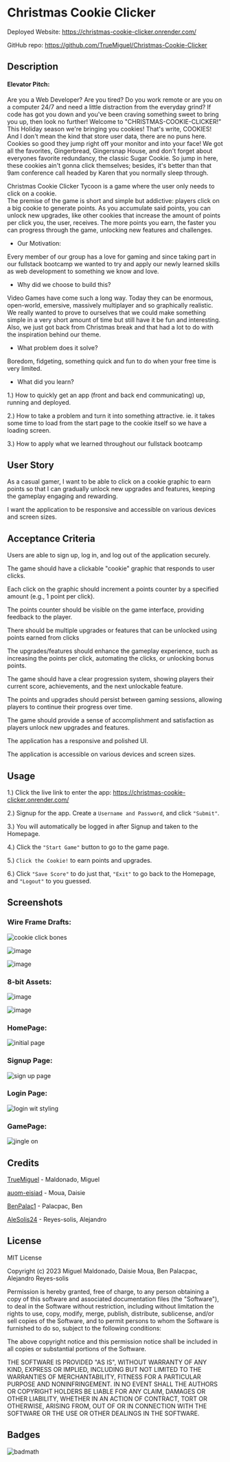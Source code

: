 # Christmas Cookie Clicker

Deployed Website: https://christmas-cookie-clicker.onrender.com/

GitHub repo: https://github.com/TrueMiguel/Christmas-Cookie-Clicker

## Description

#### Elevator Pitch:

Are you a Web Developer? Are you tired? Do you work remote or are you on a computer 24/7 and need a little distraction from the everyday grind?
If code has got you down and you've been craving something sweet to bring you up, then look no further!
Welcome to "CHRISTMAS-COOKIE-CLICKER!"  This Holiday season we're bringing you cookies! That's write, COOKIES!  And I don't mean the kind that store user data, 
there are no puns here.  Cookies so good they jump right off your monitor and into your face!  We got all the favorites, Gingerbread, Gingersnap House, and 
don't forget about everyones favorite redundancy, the classic Sugar Cookie.  So jump in here, these cookies ain't gonna click themselves; besides, 
it's better than that 9am conference call headed by Karen that you normally sleep through.  

Christmas Cookie Clicker Tycoon is a game where the user only needs to click on a cookie.  
The premise of the game is short and simple but addictive: players click on a big cookie to generate points. As you accumulate said points, you can unlock new upgrades, like other cookies that increase the amount of points per  click you, the user, receives.  The more points you earn, the faster you can progress through the game, unlocking new features and challenges.


- Our Motivation:
 
Every member of our group has a love for gaming and since taking part in our fullstack bootcamp we wanted to try and apply our newly learned skills as web development to something we know and love.
   
- Why did we choose to build this?
  
Video Games have come such a long way.  Today they can be enormous, open-world, emersive, massively multiplayer and so graphically realistic.  We really wanted to prove to ourselves that we could make something simple in a very short amount of time but still have it be fun and interesting.  Also, we just got back from Christmas break and that had a lot to do with the inspiration behind our theme.

- What problem does it solve?

Boredom, fidgeting, something quick and fun to do when your free time is very limited.

- What did you learn?

1.) How to quickly get an app (front and back end communicating) up, running and deployed.

2.) How to take a problem and turn it into something attractive. ie. it takes some time to load from the start page 
to the cookie itself so we have a loading screen.

3.) How to apply what we learned throughout our fullstack bootcamp


## User Story

As a casual gamer, I want to be able to click on a cookie graphic to earn points so that I can gradually unlock new upgrades and features, keeping the gameplay engaging and rewarding.

I want the application to be responsive and accessible on various devices and screen sizes.

## Acceptance Criteria

Users are able to sign up, log in, and log out of the application securely.

The game should have a clickable "cookie" graphic that responds to user clicks.

Each click on the graphic should increment a points counter by a specified amount (e.g., 1 point per click).

The points counter should be visible on the game interface, providing feedback to the player.

There should be multiple upgrades or features that can be unlocked using points earned from clicks

The upgrades/features should enhance the gameplay experience, such as increasing the points per click, automating the clicks, or unlocking bonus points.

The game should have a clear progression system, showing players their current score, achievements, and the next unlockable feature.

The points and upgrades should persist between gaming sessions, allowing players to continue their progress over time.

The game should provide a sense of accomplishment and satisfaction as players unlock new upgrades and features.

The application has a responsive and polished UI.

The application is accessible on various devices and screen sizes.


## Usage
1.) Click the live link to enter the app: https://christmas-cookie-clicker.onrender.com/

2.) Signup for the app.  Create a `Username and Password`, and click `"Submit"`.

3.) You will automatically be logged in after Signup and taken to the Homepage. 

4.) Click the `"Start Game"` button to go to the game page.

5.) `Click the Cookie!` to earn points and upgrades.  

6.) Click `"Save Score"` to do just that, `"Exit"` to go back to the Homepage, and `"Logout"` to you guessed.


## Screenshots

### Wire Frame Drafts:

![cookie click bones](https://github.com/TrueMiguel/Christmas-Cookie-Clicker-Tycoon/assets/139652929/8f4683f2-e43d-491e-a427-c4d15430bdc9)

![image](https://github.com/TrueMiguel/Christmas-Cookie-Clicker-Tycoon/assets/139652929/18ec21b8-8330-46a3-a5d7-1438b9eaf1b1)

![image](https://github.com/TrueMiguel/Christmas-Cookie-Clicker-Tycoon/assets/139652929/e378bf8a-f8e7-4dd6-a7f0-0f7dfa092793)


### 8-bit Assets:

![image](/client/src/assets/sc1.png)

![image](/client/src/assets/sc2.png)


### HomePage:

![initial page](https://github.com/TrueMiguel/Christmas-Cookie-Clicker/assets/139652929/9dc2c127-8962-4131-897c-8fc53c3aa8bc)

### Signup Page:

![sign up page](https://github.com/TrueMiguel/Christmas-Cookie-Clicker/assets/139652929/6f142b9a-e095-4d71-86d1-288fa67dc5be)

### Login Page:

![login wit styling](https://github.com/TrueMiguel/Christmas-Cookie-Clicker/assets/139652929/e4227abc-72f6-4336-8ad1-38a0af55f839)


### GamePage:

![jingle on](https://github.com/TrueMiguel/Christmas-Cookie-Clicker/assets/139652929/765574eb-4307-4e5b-a178-ecc1b4ddbf29)


## Credits

[TrueMiguel](https://github.com/TrueMiguel) - Maldonado, Miguel

[auom-eisiad](https://github.com/auom-eisiad) - Moua, Daisie

[BenPalac1](https://github.com/BenPalac1) - Palacpac, Ben

[AleSolis24](https://github.com/AleSolis24) - Reyes-solis, Alejandro

## License

MIT License

Copyright (c) 2023 Miguel Maldonado, Daisie Moua, Ben Palacpac, Alejandro Reyes-solis

Permission is hereby granted, free of charge, to any person obtaining a copy
of this software and associated documentation files (the "Software"), to deal
in the Software without restriction, including without limitation the rights
to use, copy, modify, merge, publish, distribute, sublicense, and/or sell
copies of the Software, and to permit persons to whom the Software is
furnished to do so, subject to the following conditions:

The above copyright notice and this permission notice shall be included in all
copies or substantial portions of the Software.

THE SOFTWARE IS PROVIDED "AS IS", WITHOUT WARRANTY OF ANY KIND, EXPRESS OR
IMPLIED, INCLUDING BUT NOT LIMITED TO THE WARRANTIES OF MERCHANTABILITY,
FITNESS FOR A PARTICULAR PURPOSE AND NONINFRINGEMENT. IN NO EVENT SHALL THE
AUTHORS OR COPYRIGHT HOLDERS BE LIABLE FOR ANY CLAIM, DAMAGES OR OTHER
LIABILITY, WHETHER IN AN ACTION OF CONTRACT, TORT OR OTHERWISE, ARISING FROM,
OUT OF OR IN CONNECTION WITH THE SOFTWARE OR THE USE OR OTHER DEALINGS IN THE
SOFTWARE.

## Badges

![badmath](https://img.shields.io/github/languages/top/lernantino/badmath)
